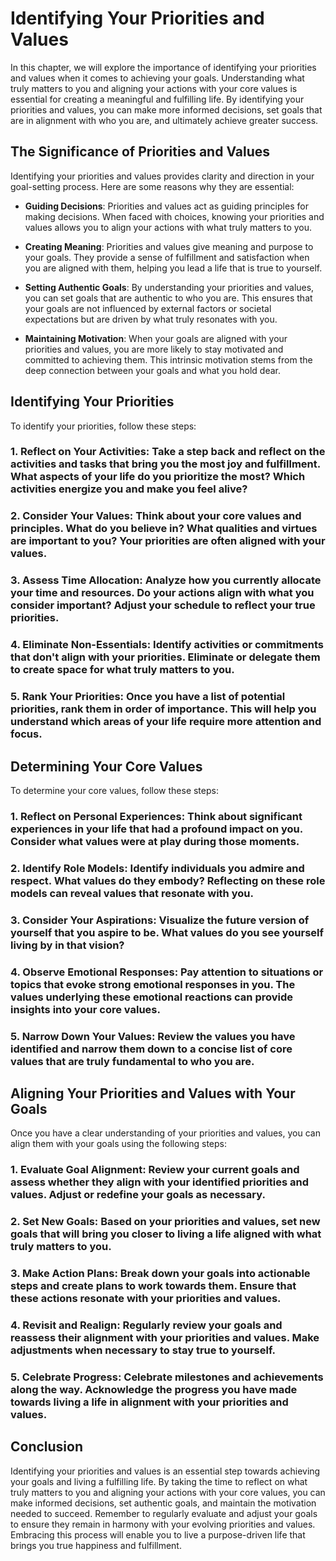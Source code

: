 Identifying Your Priorities and Values
=================================================

In this chapter, we will explore the importance of identifying your priorities and values when it comes to achieving your goals. Understanding what truly matters to you and aligning your actions with your core values is essential for creating a meaningful and fulfilling life. By identifying your priorities and values, you can make more informed decisions, set goals that are in alignment with who you are, and ultimately achieve greater success.

The Significance of Priorities and Values
-----------------------------------------

Identifying your priorities and values provides clarity and direction in your goal-setting process. Here are some reasons why they are essential:

* **Guiding Decisions**: Priorities and values act as guiding principles for making decisions. When faced with choices, knowing your priorities and values allows you to align your actions with what truly matters to you.

* **Creating Meaning**: Priorities and values give meaning and purpose to your goals. They provide a sense of fulfillment and satisfaction when you are aligned with them, helping you lead a life that is true to yourself.

* **Setting Authentic Goals**: By understanding your priorities and values, you can set goals that are authentic to who you are. This ensures that your goals are not influenced by external factors or societal expectations but are driven by what truly resonates with you.

* **Maintaining Motivation**: When your goals are aligned with your priorities and values, you are more likely to stay motivated and committed to achieving them. This intrinsic motivation stems from the deep connection between your goals and what you hold dear.

Identifying Your Priorities
---------------------------

To identify your priorities, follow these steps:

### 1. **Reflect on Your Activities**: Take a step back and reflect on the activities and tasks that bring you the most joy and fulfillment. What aspects of your life do you prioritize the most? Which activities energize you and make you feel alive?

### 2. **Consider Your Values**: Think about your core values and principles. What do you believe in? What qualities and virtues are important to you? Your priorities are often aligned with your values.

### 3. **Assess Time Allocation**: Analyze how you currently allocate your time and resources. Do your actions align with what you consider important? Adjust your schedule to reflect your true priorities.

### 4. **Eliminate Non-Essentials**: Identify activities or commitments that don't align with your priorities. Eliminate or delegate them to create space for what truly matters to you.

### 5. **Rank Your Priorities**: Once you have a list of potential priorities, rank them in order of importance. This will help you understand which areas of your life require more attention and focus.

Determining Your Core Values
----------------------------

To determine your core values, follow these steps:

### 1. **Reflect on Personal Experiences**: Think about significant experiences in your life that had a profound impact on you. Consider what values were at play during those moments.

### 2. **Identify Role Models**: Identify individuals you admire and respect. What values do they embody? Reflecting on these role models can reveal values that resonate with you.

### 3. **Consider Your Aspirations**: Visualize the future version of yourself that you aspire to be. What values do you see yourself living by in that vision?

### 4. **Observe Emotional Responses**: Pay attention to situations or topics that evoke strong emotional responses in you. The values underlying these emotional reactions can provide insights into your core values.

### 5. **Narrow Down Your Values**: Review the values you have identified and narrow them down to a concise list of core values that are truly fundamental to who you are.

Aligning Your Priorities and Values with Your Goals
---------------------------------------------------

Once you have a clear understanding of your priorities and values, you can align them with your goals using the following steps:

### 1. **Evaluate Goal Alignment**: Review your current goals and assess whether they align with your identified priorities and values. Adjust or redefine your goals as necessary.

### 2. **Set New Goals**: Based on your priorities and values, set new goals that will bring you closer to living a life aligned with what truly matters to you.

### 3. **Make Action Plans**: Break down your goals into actionable steps and create plans to work towards them. Ensure that these actions resonate with your priorities and values.

### 4. **Revisit and Realign**: Regularly review your goals and reassess their alignment with your priorities and values. Make adjustments when necessary to stay true to yourself.

### 5. **Celebrate Progress**: Celebrate milestones and achievements along the way. Acknowledge the progress you have made towards living a life in alignment with your priorities and values.

Conclusion
----------

Identifying your priorities and values is an essential step towards achieving your goals and living a fulfilling life. By taking the time to reflect on what truly matters to you and aligning your actions with your core values, you can make informed decisions, set authentic goals, and maintain the motivation needed to succeed. Remember to regularly evaluate and adjust your goals to ensure they remain in harmony with your evolving priorities and values. Embracing this process will enable you to live a purpose-driven life that brings you true happiness and fulfillment.
